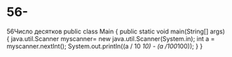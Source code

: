 # 56-
56Число десятков
public class Main
{
	public static void main(String[] args) {
	     java.util.Scanner myscanner= new java.util.Scanner(System.in);
	 	int a = myscanner.nextInt();
	 	System.out.println((a / 10 *10) - (a /100*100));
	}
}
